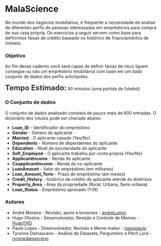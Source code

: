 # MalaScience

No mundo dos negócios imobiliários, é frequente a necessidade de analise de diferentes perfis de pessoas interessadas em empréstimos para compra de sua casa própria. Os exercicios a seguir servem como base para definirmos faixas de crédito baseado no histórico de financiamentos de imóveis. 

### Objetivo 
Ao fim desse caderno você será capaz de definir faixas de risco (quem consegue ou não um empréstimo imobiliário) com base em um dado conjunto de dados dos perfis solicitantes.

<font size=5 color='#333'>**Tempo Estimado:**</font> 90 minutos (uma partida de futebol)</br>

### O Conjunto de dados
O conjunto de dados analisado constará de pouco mais de 600 entradas. O dicionário dos rotulos pode ser checado abaixo:

- **Loan_ID** - Identificador do empréstimo
- **Gender** -  Género do aplicante
- **Married** - O aplicante casado (Yes/No)
- **Dependents** - Número de dependentes do aplicante
- **Education** - Nível de escolaridade do aplicante
- **Self_Employed** - O aplicante trabalha por conta própria (Yes/No)
- **ApplicantIncome** - Renda do aplicante
- **CoapplicantIncome** - Renda do co-aplicante
- **LoanAmount** - Valor do empréstimo (em milhares)
- **Loan_Amount_Term** - Prazo do empréstimo (em meses)
- **Credit_History** - histórico de crédito do aplicante atende às diretrizes
- **Property_Area** - Área da propriedade (Rural, Urbana, Semi-urbana)
- **Loan_Status** - Empréstimo aprovado (Y/N)


### Autores
* André Moreira - Revisão, apoio e brownies - [andreLumor](https://github.com/andreLumor)
* Hugo Oliveira - Desenvolvedor, Revisão e Controle de Memes - [HugoTHO](https://github.com/HugoTHO)
* Paulo Lopes - Desenvolvedor, Revisão e Meme maker - [lopespaulo](https://github.com/lopespaulo)
* Tyronne Damasceno - Análise de Datasets, Pergunteiro e Pitch Lord - [tyronedamasceno](https://github.com/tyronedamasceno)
